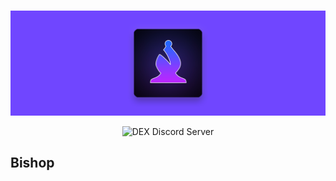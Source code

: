 <div align="center">
	<br />
	<p>
		<img src="https://raw.githubusercontent.com/alexriley1223/bishop/rework/static/bishopbanner.png" alt="Bishop Discord Bot" />
	</p>
	<p>
		<img src="https://img.shields.io/discord/604872185391087629?style=for-the-badge" alt="DEX Discord Server" />
</div>

## Bishop
